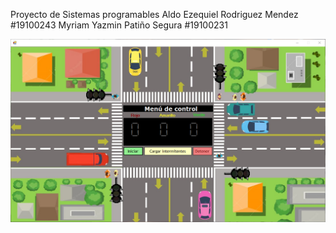 Proyecto de Sistemas programables
Aldo Ezequiel Rodriguez Mendez  #19100243
Myriam Yazmin Patiño Segura     #19100231

![Semaforo](semaforo.png)
